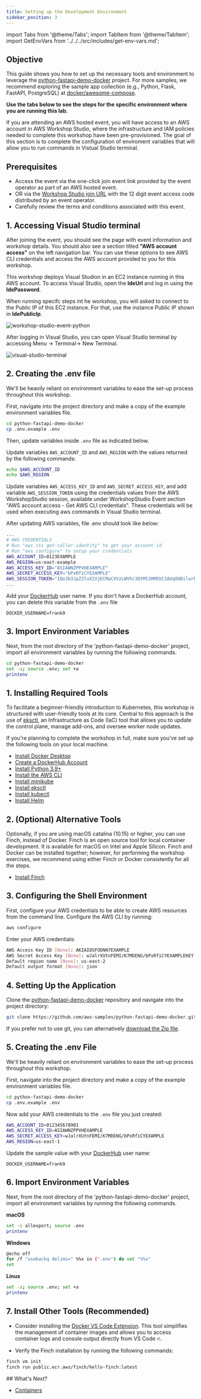 ```yaml
---
title: Setting up the Development Environment
sidebar_position: 3
---
```

import Tabs from '@theme/Tabs';
import TabItem from '@theme/TabItem';
import GetEnvVars from '../../../src/includes/get-env-vars.md';

## Objective

This guide shows you how to set up the necessary tools and environment to leverage the [python-fastapi-demo-docker](https://github.com/aws-samples/python-fastapi-demo-docker) project. For more samples, we recommend exploring the sample app collection (e.g., Python, Flask, FastAPI, PostgreSQL) at [docker/awesome-compose](https://github.com/docker/awesome-compose).

**Use the tabs below to see the steps for the specific environment where you are running this lab.**
<Tabs>

  <TabItem value="AWS Workshop Studio" label="AWS Workshop Studio" default>

If you are attending an AWS hosted event, you will have access to an AWS account in AWS Workshop Studio, where the infrastructure and IAM policies needed to complete this workshop have been  pre-provisioned. The goal of this section is to complete the configuration of enviroment variables that will allow you to run commands in Vistual Studio terminal.

## Prerequisites

* Access the event via the one-click join event link provided by the event operator as part of an AWS hosted event.
* OR via the [Workshop Studio join URL](https://catalog.workshops.aws/join) with the 12 digit event access code distributed by an event operator.
* Carefully review the terms and conditions associated with this event.

## 1. Accessing Visual Studio terminal

After joining the event, you should see the page with event information and workshop details. You should also see a section titled **"AWS account access"** on the left navigation bar. You can use these options to see AWS CLI credentials and access the AWS account provided to you for this workshop.

This workshop deploys Visual Studion in an EC2 instance running in this AWS account. To access Visual Studio, open the **IdeUrl** and log in using the **IdePassword**.

When running specifc steps int he workshop, you will asked to connect to the Public IP of this EC2 instance. For that, use the instance Public IP shown in **IdePublicIp**.

![workshop-studio-event-python](./images/workshop-studio-event-python.jpg)

After logging in Visual Studio, you can open Visual Studio terminal by accessing Menu -> Terminal-> New Terminal.

![visual-studio-terminal](./images/visual-studio-terminal.jpg)

## 2. Creating the .env file

We'll be heavily reliant on environment variables to ease the set-up process throughout this workshop.

First, navigate into the project directory and make a copy of the example environment variables file.

```bash
cd python-fastapi-demo-docker
cp .env.example .env
```
Then, update variables inside `.env` file as indicated below.

Update variables `AWS_ACCOUNT_ID` and `AWS_REGION` with the values returned by the following commands:
```bash
echo $AWS_ACCOUNT_ID
echo $AWS_REGION
```

Update variables `AWS_ACCESS_KEY_ID` and `AWS_SECRET_ACCESS_KEY`, and add variable `AWS_SESSION_TOKEN` using the credentials values from the AWS WorkshopStudio session, available under WorkshopStudio Event section "AWS account access - Get AWS CLI credentials".
These credentials will be used when executing aws commands in Visual Studio terminal. 

After updating AWS variables, file .env should look like below:

```bash
...
# AWS CREDENTIALS
# Run "aws sts get-caller-identity" to get your account id
# Run "aws configure" to setup your credentials
AWS_ACCOUNT_ID=0123EXAMPLE
AWS_REGION=us-east-example
AWS_ACCESS_KEY_ID="ASIAWNZPPVHEXAMPLE"
AWS_SECRET_ACCESS_KEY="bPxRfiCYEXAMPLE"
AWS_SESSION_TOKEN="IQoJb3JpZ2luX2VjECMaCXVzLWVhc3QtMSJHMEUCIAUqOHDilurbiEXAMPLE..."
...
```

Add your [DockerHub](https://hub.docker.com/) user name. If you don't have a DockerHub account, you can delete this variable from the `.env` file

```
DOCKER_USERNAME=frank9
```

## 3. Import Environment Variables

Next, from the root directory of the 'python-fastapi-demo-docker' project, import all environment variables by running the following commands.

```bash
cd python-fastapi-demo-docker
set -a; source .env; set +a
printenv
```

</TabItem>

  <TabItem value="Local Computer" label="Local Computer" default>

## 1. Installing Required Tools

To facilitate a beginner-friendly introduction to Kubernetes, this workshop is structured with user-friendly tools at its core. Central to this approach is the use of [eksctl](https://eksctl.io/), an Infrastructure as Code (IaC) tool that allows you to update the control plane, manage add-ons, and oversee worker node updates. 

If you're planning to complete the workshop in full, make sure you've set up the following tools on your local machine.

- [Install Docker Desktop](https://www.docker.com/products/docker-desktop/)
- [Create a DockerHub Account](https://hub.docker.com/)
- [Install Python 3.9+](https://www.python.org/downloads/release/python-390/)
- [Install the AWS CLI](https://docs.aws.amazon.com/cli/latest/userguide/getting-started-install.html)
- [Install minikube](https://minikube.sigs.k8s.io/docs/start/)
- [Install eksctl](https://eksctl.io/installation)
- [Install kubectl](https://kubernetes.io/docs/tasks/tools/#kubectl)
- [Install Helm](https://helm.sh/docs/intro/install/)

## 2. (Optional) Alternative Tools
Optionally, if you are using macOS catalina (10.15) or higher, you can use Finch, instead of Docker. Finch is an open source tool for local container development. It is available for macOS on Intel and Apple Silicon. Finch and Docker can be installed together; however, for performing the workshop exercises, we recommend using either Finch or Docker consistently for all the steps.

- [Install Finch](https://runfinch.com/docs/managing-finch/macos/installation/)

## 3. Configuring the Shell Environment

First, configure your AWS credentials to be able to create AWS resources from the command line. Configure the AWS CLI by running:

```bash
aws configure
```

Enter your AWS credentials:

```bash
AWS Access Key ID [None]: AKIAIOSFODNN7EXAMPLE
AWS Secret Access Key [None]: wJalrXUtnFEMI/K7MDENG/bPxRfiCYEXAMPLEKEY
Default region name [None]: us-east-2
Default output format [None]: json
```

## 4. Setting Up the Application

Clone the [python-fastapi-demo-docker](https://github.com/aws-samples/python-fastapi-demo-docker) repository and navigate into the project directory:

```bash
git clone https://github.com/aws-samples/python-fastapi-demo-docker.git 
```

If you prefer not to use git, you can alternatively [download the Zip file](https://github.com/aws-samples/python-fastapi-demo-docker/archive/refs/heads/main.zip).

## 5. Creating the .env File

We'll be heavily reliant on environment variables to ease the set-up process throughout this workshop.

First, navigate into the project directory and make a copy of the example environment variables file.

```bash
cd python-fastapi-demo-docker
cp .env.example .env
```

Now add your AWS credentials to the `.env` file you just created:

```bash
AWS_ACCOUNT_ID=012345678901
AWS_ACCESS_KEY_ID=ASIAWNZPPVHEXAMPLE
AWS_SECRET_ACCESS_KEY=wJalrXUtnFEMI/K7MDENG/bPxRfiCYEXAMPLE
AWS_REGION=us-east-1
```

Update the sample value with your [DockerHub](https://hub.docker.com/) user name:

```
DOCKER_USERNAME=frank9
```

## 6. Import Environment Variables

Next, from the root directory of the 'python-fastapi-demo-docker' project, import all environment variables by running the following commands.

**macOS**

```bash
set -o allexport; source .env
printenv
```

**Windows**

```bash
@echo off
for /f "usebackq delims=" %%x in (".env") do set "%%x"
set
```

**Linux**

```bash
set -a; source .env; set +a
printenv
```

## 7. Install Other Tools (Recommended)

- Consider installing the [Docker VS Code Extension](https://code.visualstudio.com/docs/containers/overview). This tool simplifies the management of container images and allows you to access container logs and console output directly from VS Code 🔥.

- Verify the Finch installation by running the following commands:

```bash
finch vm init
finch run public.ecr.aws/finch/hello-finch:latest
```

</TabItem>

</Tabs>
## What's Next?

- [Containers](../containers/index.md)

